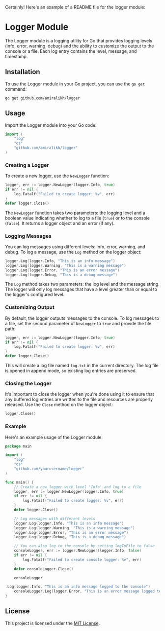 Certainly! Here's an example of a README file for the logger module:

# Logger Module

The Logger module is a logging utility for Go that provides logging levels (info, error, warning, debug) and the ability to customize the output to the console or a file. Each log entry contains the level, message, and timestamp.

## Installation

To use the Logger module in your Go project, you can use the `go get` command:

```shell
go get github.com/amiralikh/logger
```

## Usage

Import the Logger module into your Go code:

```go
import (
    "log"
    "os"
    "github.com/amiralikh/logger"
)
```

### Creating a Logger

To create a new logger, use the `NewLogger` function:

```go
logger, err := logger.NewLogger(logger.Info, true)
if err != nil {
    log.Fatalf("Failed to create logger: %v", err)
}
defer logger.Close()
```

The `NewLogger` function takes two parameters: the logging level and a boolean value indicating whether to log to a file (`true`) or to the console (`false`). It returns a logger object and an error (if any).

### Logging Messages

You can log messages using different levels: info, error, warning, and debug. To log a message, use the `Log` method on the logger object:

```go
logger.Log(logger.Info, "This is an info message")
logger.Log(logger.Warning, "This is a warning message")
logger.Log(logger.Error, "This is an error message")
logger.Log(logger.Debug, "This is a debug message")
```

The `Log` method takes two parameters: the log level and the message string. The logger will only log messages that have a level greater than or equal to the logger's configured level.

### Customizing Output

By default, the logger outputs messages to the console. To log messages to a file, set the second parameter of `NewLogger` to `true` and provide the file path:

```go
logger, err := logger.NewLogger(logger.Info, true)
if err != nil {
    log.Fatalf("Failed to create logger: %v", err)
}
defer logger.Close()
```

This will create a log file named `log.txt` in the current directory. The log file is opened in append mode, so existing log entries are preserved.

### Closing the Logger

It's important to close the logger when you're done using it to ensure that any buffered log entries are written to the file and resources are properly released. Use the `Close` method on the logger object:

```go
logger.Close()
```

### Example

Here's an example usage of the Logger module:

```go
package main

import (
    "log"
    "os"
    "github.com/yourusername/logger"
)

func main() {
    // Create a new logger with level 'Info' and log to a file
    logger, err := logger.NewLogger(logger.Info, true)
    if err != nil {
        log.Fatalf("Failed to create logger: %v", err)
    }
    defer logger.Close()

    // Log messages with different levels
    logger.Log(logger.Info, "This is an info message")
    logger.Log(logger.Warning, "This is a warning message")
    logger.Log(logger.Error, "This is an error message")
    logger.Log(logger.Debug, "This is a debug message")

    // You can also log to the console by setting logToFile to false
    consoleLogger, err := logger.NewLogger(logger.Info, false)
    if err != nil {
        log.Fatalf("Failed to create console logger: %v", err)
    }
    defer consoleLogger.Close()

    consoleLogger

.Log(logger.Info, "This is an info message logged to the console")
    consoleLogger.Log(logger.Error, "This is an error message logged to the console")
}
```

## License

This project is licensed under the [MIT License](LICENSE).
